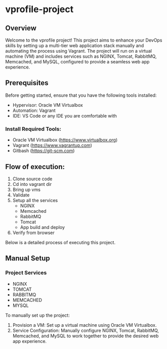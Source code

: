 # vprofile-project
## Overview 
Welcome to the vprofile project! This project aims to enhance your DevOps skills by setting up a multi-tier web application stack manually and automating the process using Vagrant. The project will run on a virtual machine (VM) and includes services such as NGINX, Tomcat, RabbitMQ, Memcached, and MySQL, configured to provide a seamless web app experience.

## Prerequisites
Before getting started, ensure that you have the following tools installed:

 - Hypervisor: Oracle VM Virtualbox
 - Automation: Vagrant
 - IDE: VS Code or any IDE you are comfortable with

### Install Required Tools:
 - Oracle VM Virtualbox (https://www.virtualbox.org)
 - Vagrant (https://www.vagrantup.com)
 - Gitbash (https://git-scm.com)

## Flow of execution:
1. Clone source code
2. Cd into vagrant dir
3. Bring up vms
4. Validate 
5. Setup all the services 
	- NGINX
	- Memcached
	- RabbitMQ
	- Tomcat
	- App build and deploy
6. Verify from browser

Below is a detailed process of executing this project.

## Manual Setup
### Project Services
 - NGINX
 - TOMCAT
 - RABBITMQ
 - MEMCACHED
 - MYSQL

To manually set up the project:

1. Provision a VM: Set up a virtual machine using Oracle VM Virtualbox.
2. Service Configuration: Manually configure NGINX, Tomcat, RabbitMQ, Memcached, and MySQL to work together to provide the desired web app experience.






